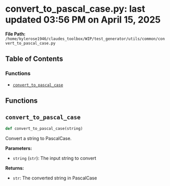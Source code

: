 # convert_to_pascal_case.py: last updated 03:56 PM on April 15, 2025

**File Path:** `/home/kylerose1946/claudes_toolbox/WIP/test_generator/utils/common/convert_to_pascal_case.py`

## Table of Contents

### Functions

- [`convert_to_pascal_case`](#convert_to_pascal_case)

## Functions

## `convert_to_pascal_case`

```python
def convert_to_pascal_case(string)
```

Convert a string to PascalCase.

**Parameters:**

- `string` (`str`): The input string to convert

**Returns:**

- `str`: The converted string in PascalCase
